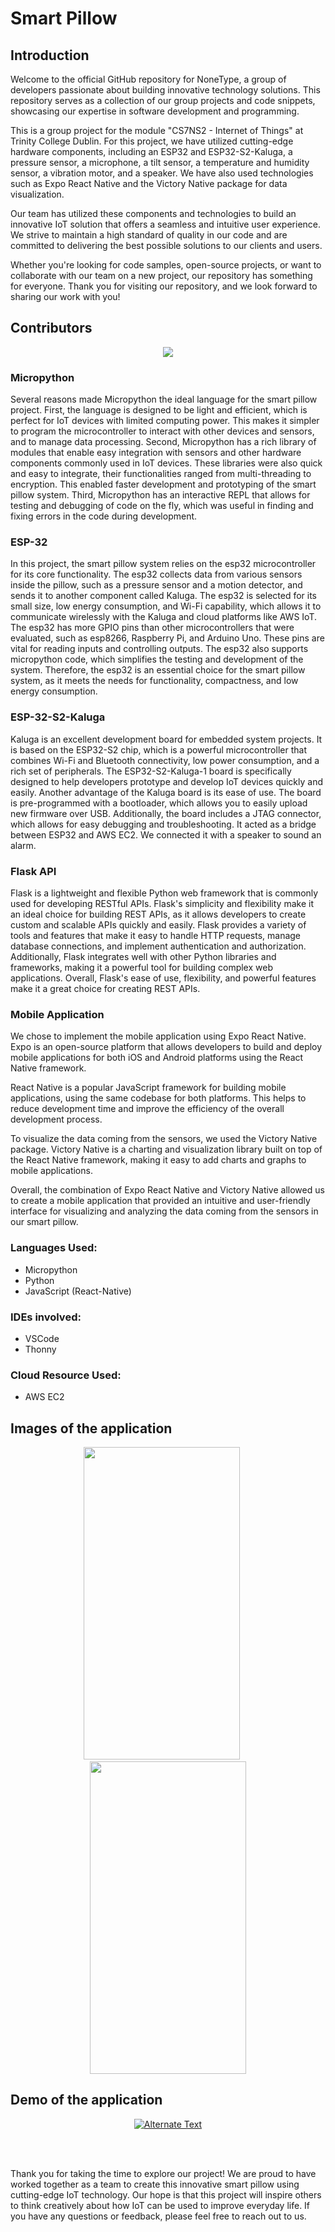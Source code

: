 
# Smart Pillow

## Introduction
Welcome to the official GitHub repository for NoneType, a group of developers passionate about building innovative technology solutions. This repository serves as a collection of our group projects and code snippets, showcasing our expertise in software development and programming.

This is a group project for the module "CS7NS2 - Internet of Things" at Trinity College Dublin. For this project, we have utilized cutting-edge hardware components, including an ESP32 and ESP32-S2-Kaluga, a pressure sensor, a microphone, a tilt sensor, a temperature and humidity sensor, a vibration motor, and a speaker. We have also used technologies such as Expo React Native and the Victory Native package for data visualization.

Our team has utilized these components and technologies to build an innovative IoT solution that offers a seamless and intuitive user experience. We strive to maintain a high standard of quality in our code and are committed to delivering the best possible solutions to our clients and users.

Whether you're looking for code samples, open-source projects, or want to collaborate with our team on a new project, our repository has something for everyone. Thank you for visiting our repository, and we look forward to sharing our work with you!

## Contributors
<p align="center">
<a href="https://github.com/IoT-Smart-Pillow/IoT-Smart-Pillow/graphs/contributors">
  <img src="https://contrib.rocks/image?repo=IoT-Smart-Pillow/IoT-Smart-Pillow" />
</a>
</p>

### Micropython
Several reasons made Micropython the ideal language for the smart pillow project. First, the language is designed to be light and efficient, which is perfect for IoT devices with limited computing power. This makes it simpler to program the microcontroller to interact with other devices and sensors, and to manage data processing. Second, Micropython has a rich library of modules that enable easy integration with sensors and other hardware components commonly used in IoT devices. These libraries were also quick and easy to integrate, their functionalities ranged from multi-threading to encryption. This enabled faster development and prototyping of the smart pillow system. Third, Micropython has an interactive REPL that allows for testing and debugging of code on the fly, which was useful in finding and fixing errors in the code during development.

### ESP-32
In this project, the smart pillow system relies on the esp32 microcontroller for its core functionality. The esp32 collects data from various sensors inside the pillow, such as a pressure sensor and a motion detector, and sends it to another component called Kaluga. The esp32 is selected for its small size, low energy consumption, and Wi-Fi capability, which allows it to communicate wirelessly with the Kaluga and cloud platforms like AWS IoT. The esp32 has more GPIO pins than other microcontrollers that were evaluated, such as esp8266, Raspberry Pi, and Arduino Uno. These pins are vital for reading inputs and controlling outputs. The esp32 also supports micropython code, which simplifies the testing and development of the system. Therefore, the esp32 is an essential choice for the smart pillow system, as it meets the needs for functionality, compactness, and low energy consumption.

### ESP-32-S2-Kaluga
Kaluga is an excellent development board for embedded system projects. It is based on the ESP32-S2 chip, which is a powerful microcontroller that combines Wi-Fi and Bluetooth connectivity, low power consumption, and a rich set of peripherals. The ESP32-S2-Kaluga-1 board is specifically designed to help developers prototype and develop IoT devices quickly and easily. Another advantage of the Kaluga board is its ease of use. The board is pre-programmed with a bootloader, which allows you to easily upload new firmware over USB. Additionally, the board includes a JTAG connector, which allows for easy debugging and troubleshooting. It acted as a bridge between ESP32 and AWS EC2. We connected it with a speaker to sound an alarm.

### Flask API
Flask is a lightweight and flexible Python web framework that is commonly used for developing RESTful APIs. Flask's simplicity and flexibility make it an ideal choice for building REST APIs, as it allows developers to create custom and scalable APIs quickly and easily. Flask provides a variety of tools and features that make it easy to handle HTTP requests, manage database connections, and implement authentication and authorization. Additionally, Flask integrates well with other Python libraries and frameworks, making it a powerful tool for building complex web applications. Overall, Flask's ease of use, flexibility, and powerful features make it a great choice for creating REST APIs.

### Mobile Application
We chose to implement the mobile application using Expo React Native. Expo is an open-source platform that allows developers to build and deploy mobile applications for both iOS and Android platforms using the React Native framework.

React Native is a popular JavaScript framework for building mobile applications, using the same codebase for both platforms. This helps to reduce development time and improve the efficiency of the overall development process.

To visualize the data coming from the sensors, we used the Victory Native package. Victory Native is a charting and visualization library built on top of the React Native framework, making it easy to add charts and graphs to mobile applications.

Overall, the combination of Expo React Native and Victory Native allowed us to create a mobile application that provided an intuitive and user-friendly interface for visualizing and analyzing the data coming from the sensors in our smart pillow.

### Languages Used:
- Micropython
- Python 
- JavaScript (React-Native)

### IDEs involved: 
- VSCode
- Thonny 

### Cloud Resource Used:
- AWS EC2


## Images of the application


<p align="center">
<img src="https://user-images.githubusercontent.com/51954157/230272755-e125ff90-3588-4d20-ab05-dc4aa0585d5d.jpeg" width="250" height="500"/>  &nbsp;&nbsp;&nbsp;&nbsp;<img src="https://user-images.githubusercontent.com/51954157/230272787-03d96187-407c-4f82-98bc-fdffe4ad98bd.jpeg" width="250" height="500"/> 
</p>


## Demo of the application
<p align="center"><a href="https://youtu.be/zU9AoqL20-M" title="Watch Demo"><img src="https://i.ytimg.com/vi/zU9AoqL20-M/hqdefault.jpg" alt="Alternate Text" /></a></p>
<br/>
<br/>

Thank you for taking the time to explore our project! We are proud to have worked together as a team to create this innovative smart pillow using cutting-edge IoT technology. Our hope is that this project will inspire others to think creatively about how IoT can be used to improve everyday life. If you have any questions or feedback, please feel free to reach out to us.
